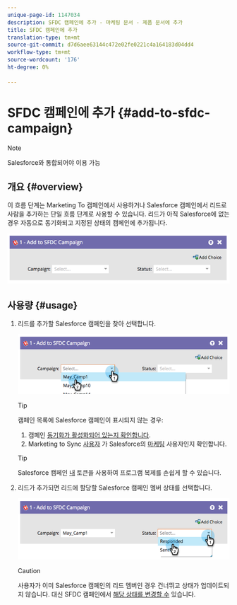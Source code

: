 ```yaml
---
unique-page-id: 1147034
description: SFDC 캠페인에 추가 - 마케팅 문서 - 제품 문서에 추가
title: SFDC 캠페인에 추가
translation-type: tm+mt
source-git-commit: d7d6aee63144c472e02fe0221c4a164183d04dd4
workflow-type: tm+mt
source-wordcount: '176'
ht-degree: 0%

---
```



# SFDC 캠페인에 추가 {#add-to-sfdc-campaign}

>[!NOTE]
>
>Salesforce와 통합되어야 이용 가능

## 개요 {#overview}

이 흐름 단계는 Marketing To 캠페인에서 사용하거나 Salesforce 캠페인에서 리드로 사람을 추가하는 단일 흐름 단계로 사용할 수 있습니다. 리드가 아직 Salesforce에 없는 경우 자동으로 동기화되고 지정된 상태의 캠페인에 추가됩니다.

![](assets/image2014-9-22-15-3a43-3a36.png)

## 사용량 {#usage}

1. 리드를 추가할 Salesforce 캠페인을 찾아 선택합니다.

   ![](assets/image2014-9-22-15-3a43-3a45.png)

   >[!TIP]
   >
   >캠페인 목록에 Salesforce 캠페인이 표시되지 않는 경우:
   >
   >    
   >    
   >    1. 캠페인 [동기화가 활성화되어 있는지 확인합니다](../../../../product-docs/crm-sync/salesforce-sync/setup/optional-steps/enable-disable-campaign-sync.md).
   >    1. Marketing to Sync [사용자](../../../../product-docs/crm-sync/salesforce-sync/setup/enterprise-unlimited-edition/step-2-of-3-create-a-salesforce-user-for-marketo-enterprise-unlimited.md) 가 Salesforce의 [마케팅](../../../../product-docs/crm-sync/salesforce-sync/setup/optional-steps/enable-disable-campaign-sync/make-marketo-sync-user-a-marketing-user.md) 사용자인지 확인합니다.


   >[!TIP]
   >
   >Salesforce 캠페인 [내](../../../../product-docs/core-marketo-concepts/programs/tokens/managing-my-tokens.md) 토큰을 사용하여 프로그램 복제를 손쉽게 할 수 있습니다.

1. 리드가 추가되면 리드에 할당할 Salesforce 캠페인 멤버 상태를 선택합니다.

   ![](assets/image2014-9-22-15-3a45-3a2.png)

   >[!CAUTION]
   >
   >사용자가 이미 Salesforce 캠페인의 리드 멤버인 경우 건너뛰고 상태가 업데이트되지 않습니다. 대신 SFDC 캠페인에서 [해당 상태를 변경할 수](change-status-in-sfdc-campaign.md) 있습니다.

